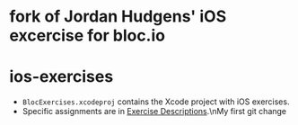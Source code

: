fork of Jordan Hudgens' iOS excercise for bloc.io
=======
ios-exercises
=============

- `BlocExercises.xcodeproj` contains the Xcode project with iOS exercises.
- Specific assignments are in [Exercise Descriptions](Exercise%20Descriptions/).\nMy first git change